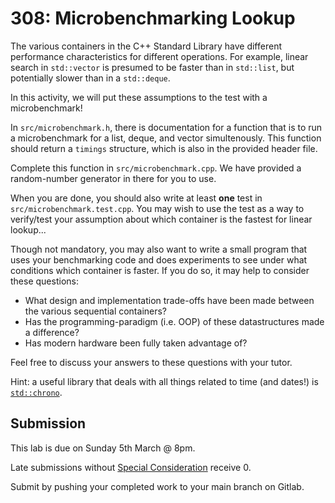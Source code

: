 # 308: Microbenchmarking Lookup

The various containers in the C++ Standard Library have different performance characteristics for different operations. For example, linear search in `std::vector` is presumed to be faster than in `std::list`, but potentially slower than in a `std::deque`.

In this activity, we will put these assumptions to the test with a microbenchmark!

In `src/microbenchmark.h`, there is documentation for a function that is to run a microbenchmark for a list, deque, and vector simultenously. This function should return a `timings` structure, which is also in the provided header file.

Complete this function in `src/microbenchmark.cpp`. We have provided a random-number generator in there for you to use.

When you are done, you should also write at least **one** test in `src/microbenchmark.test.cpp`. You may wish to use the test as a way to verify/test your assumption about which container is the fastest for linear lookup...

Though not mandatory, you may also want to write a small program that uses your benchmarking code and does experiments to see under what conditions which container is faster. If you do so, it may help to consider these questions:
- What design and implementation trade-offs have been made between the various sequential containers?
- Has the programming-paradigm (i.e. OOP) of these datastructures made a difference?
- Has modern hardware been fully taken advantage of?

Feel free to discuss your answers to these questions with your tutor.

Hint: a useful library that deals with all things related to time (and dates!) is [`std::chrono`](https://en.cppreference.com/w/cpp/chrono).

## Submission

This lab is due on Sunday 5th March @ 8pm.

Late submissions without [Special Consideration](https://www.student.unsw.edu.au/special-consideration) receive 0.

Submit by pushing your completed work to your main branch on Gitlab.